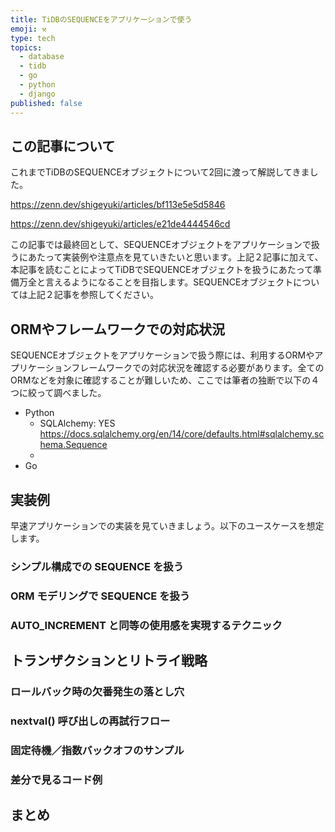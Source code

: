 ```yaml
---
title: TiDBのSEQUENCEをアプリケーションで使う
emoji: ⚒️
type: tech
topics:
  - database
  - tidb
  - go
  - python
  - django
published: false
---
```

## この記事について

これまでTiDBのSEQUENCEオブジェクトについて2回に渡って解説してきました。

https://zenn.dev/shigeyuki/articles/bf113e5e5d5846

https://zenn.dev/shigeyuki/articles/e21de4444546cd

この記事では最終回として、SEQUENCEオブジェクトをアプリケーションで扱うにあたって実装例や注意点を見ていきたいと思います。上記２記事に加えて、本記事を読むことによってTiDBでSEQUENCEオブジェクトを扱うにあたって準備万全と言えるようになることを目指します。SEQUENCEオブジェクトについては上記２記事を参照してください。

## ORMやフレームワークでの対応状況

SEQUENCEオブジェクトをアプリケーションで扱う際には、利用するORMやアプリケーションフレームワークでの対応状況を確認する必要があります。全てのORMなどを対象に確認することが難しいため、ここでは筆者の独断で以下の４つに絞って調べました。
- Python
	- SQLAlchemy: YES https://docs.sqlalchemy.org/en/14/core/defaults.html#sqlalchemy.schema.Sequence
	- 
- Go

## 実装例

早速アプリケーションでの実装を見ていきましょう。以下のユースケースを想定します。
### シンプル構成での SEQUENCE を扱う

### ORM モデリングで SEQUENCE を扱う

### AUTO_INCREMENT と同等の使用感を実現するテクニック

    
## トランザクションとリトライ戦略
    
### ロールバック時の欠番発生の落とし穴
        
### nextval() 呼び出しの再試行フロー
        
### 固定待機／指数バックオフのサンプル
        
### 差分で見るコード例
        
    
## まとめ